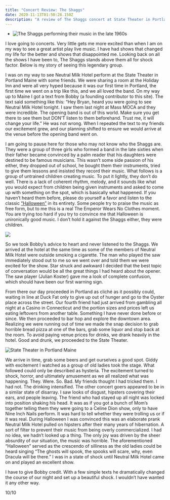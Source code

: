 ```yaml
---
title: "Concert Review: The Shaggs"
date: 2020-11-13T01:50:28.150Z
description: "A review of The Shaggs concert at State Theater in Portland Maine in 2015 "
---
```

* ![The Shaggs performing their music in the late 1960s](https://lh5.googleusercontent.com/TzzkrxGmSycBhml03XyzrsJ-RactQ6PC4JGPoSnudw81Tsyf-P8wrjqjQaiVJbZzeuwN1hfc9Kd3HNBoXLNIeh-Dv5eMKHkBQikLZAJ6stPt1xLSZCDlm3n_1cDrX1U7ecfNKM66 "The Shaggs")

I love going to concerts. Very little gets me more excited than when I am on my way to see a great artist play live music. I have had shows that changed my life for the better and shows that disappointed me. Looking back on all the shows I have been to, The Shaggs stands above them all for shock factor. Below is my story of seeing this legendary group. 

I was on my way to see Neutral Milk Hotel perform at the State Theater in Portland Maine with some friends. We were sharing a room at the Holiday Inn and were all very hyped because it was our first time in Portland, the first time we went on a trip like this, and we all loved the band. On my way up to Maine I got a text from Bobby (a founding contributor to this site). The text said something like this: “Hey Bryan, heard you were going to see Neutral Milk Hotel tonight. I saw them last night at Mass MOCA and they were incredible. The opening band is out of this world. Make sure you get there to see them but DON’T listen to them beforehand. Trust me, it will change your life.” He was not wrong. When I repeated the text to my friends our excitement grew, and our planning shifted to ensure we would arrive at the venue before the opening band went on. 

I am going to pause here for those who may not know who the Shaggs are. They were a group of three girls who formed a band in the late sixties when their father became convinced by a palm reader that his daughters were destined to be famous musicians. This wasn’t some side passion of his either, they dropped out of school, he bought them their instruments, tried to give them lessons and insisted they record their music. What follows is a group of untrained children creating music. To put it lightly, they don’t do well. There is a lack of coherent rhythm, melody, and it sounds like what you would expect from children being given instruments and asked to come up with something on the spot, which is basically what happened. If you haven’t heard them before, please do yourself a favor and listen to the classic [“Halloween”](https://www.youtube.com/watch?v=11_nsW151tg&list=PLu4DmSt2rZB6X4V2plKUiPXYoK4k9kXRV) in its entirety. Some people try to praise the music as free form, but to me this is a real The Emperor Wears No Clothes moment. You are trying too hard if you try to convince me that Halloween is unironically good music. I don’t hold it against the Shaggs either, they were children. 

[![](https://lh6.googleusercontent.com/Imo6KB6Xh_V6BH7mga3jy622ZgDb-khgyOYdX10uCiG6jgA8aq2fyu16KfrJi59oVLgfCDIWa_59QOznF_KyjQfiRvbnyYOoGArGmcdkjfBg-zJBwPDlmZzOD4fudJ7yQBjHkcpB)](https://www.youtube.com/watch?v=11_nsW151tg)

So we took Bobby’s advice to heart and never listened to the Shaggs. We arrived at the hotel at the same time as some of the members of Neutral Milk Hotel were outside smoking a cigarette. The man who played the saw immediately stood out to me so we went over and told them we were excited for the show. Star struck and awkward I decided that the best topic of conversation would be all the great things I had heard about the opener. The saw player (Julian Koster) gave me a look of complete confusion, which should have been our first warning sign. 

From there our day proceeded in Portland as cliché as it possibly could, waiting in line at Duck Fat only to give up out of hunger and go to the Oyster place across the street. Our fourth friend had just arrived from gambling all night at a Casino in Connecticut and the portion sizes and prices left us eating leftovers from another table. Something I have never done before or since. We then proceeded to bar hop and explore the downtown area. Realizing we were running out of time we made the snap decision to grab horrible bread pizza at one of the bars, grab some liquor and stop back at the room. To avoid paying venue prices for drinks, we drank heavily in the hotel. Good and drunk, we proceeded to the State Theater. 

![State Theater in Portland Maine](https://lh5.googleusercontent.com/7kAWQ74rDBVHbBfNlYDj6UdExQTcJuzVuCzXWpistEf5J9lRAWjEineSrFfPg0GvPhsRN-eLAVaNUNWAct8-_lC7TUhhiqdnC8qBlkDpIadlDCdYD1PkJLTOqSEEVjklvha57QR6 "State Theater ")

We arrive in time, grab some beers and get ourselves a good spot. Giddy with excitement I watched as a group of old ladies took the stage. What followed could only be described as hysteria. The excitement turned to shock, horror, and ultimately amusement as we all realized what was happening. They. Were. So. Bad. My friends thought I had tricked them. I had not. The drinking intensified. The other concert goers appeared to be in a similar state of disarray. I saw looks of disgust, hipsters covering their ears, and people leaving. The friend who had stayed up all night was locked into position shaking his head. It was as if you got a bunch of Mom’s together telling them they were going to a Celine Dion show, only to have Nine Inch Nails perform. It was hard to tell whether they were trolling us or if it was real. During Halloween I was convinced this was an elaborate prank Neutral Milk Hotel pulled on hipsters after their many years of hibernation. A sort of filter to prevent their music from being overly commercialized. I had no idea, we hadn’t looked up a thing. The only joy was driven by the sheer absurdity of our situation, the music was horrible. The aforementioned “Halloween” served as the crescendo of silliness as the old ladies could be heard singing “The ghosts will spook, the spooks will scare, why, even Dracula will be there.” I was in a state of shock until Neutral Milk Hotel came on and played an excellent show. 

I have to give Bobby credit. With a few simple texts he dramatically changed the course of our night and set up a beautiful shock. I wouldn’t have wanted it any other way. 

10/10